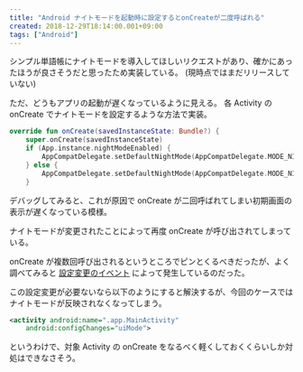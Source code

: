 ```yaml
---
title: "Android ナイトモードを起動時に設定するとonCreateが二度呼ばれる"
created: 2018-12-29T18:14:00.001+09:00
tags: ["Android"]
---
```

シンプル単語帳にナイトモードを導入してほしいリクエストがあり、確かにあったほうが良さそうだと思ったため実装している。
(現時点ではまだリリースしていない)

ただ、どうもアプリの起動が遅くなっているように見える。
各 Activity の onCreate でナイトモードを設定するような方法で実装。
<!--more-->
```kotlin
override fun onCreate(savedInstanceState: Bundle?) {
    super.onCreate(savedInstanceState)
    if (App.instance.nightModeEnabled) {
        AppCompatDelegate.setDefaultNightMode(AppCompatDelegate.MODE_NIGHT_YES)
    } else {
        AppCompatDelegate.setDefaultNightMode(AppCompatDelegate.MODE_NIGHT_NO)
    }
```

デバッグしてみると、これが原因で onCreate が二回呼ばれてしまい初期画面の表示が遅くなっている模様。

ナイトモードが変更されたことによって再度 onCreate が呼び出されてしまっている。

onCreate が複数回呼び出されるというところでピンとくるべきだったが、よく調べてみると [設定変更のイベント](https://developer.android.com/guide/topics/manifest/activity-element?hl=ja#config) によって発生しているのだった。

この設定変更が必要ないなら以下のようにすると解決するが、今回のケースではナイトモードが反映されなくなってしまう。

```xml
<activity android:name=".app.MainActivity"
    android:configChanges="uiMode">
```

というわけで、対象 Activity の onCreate をなるべく軽くしておくくらいしか対処はできなさそう。
